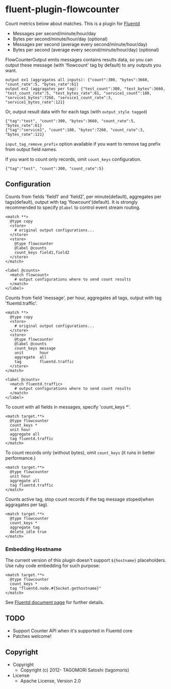 # fluent-plugin-flowcounter

Count metrics below about matches. This is a plugin for [Fluentd](http://fluentd.org)

* Messages per second/minute/hour/day
* Bytes per second/minute/hour/day (optional)
* Messages per second (average every second/minute/hour/day)
* Bytes per second (average every second/minute/hour/day) (optional)

FlowCounterOutput emits messages contains results data, so you can output these message (with 'flowcount' tag by default) to any outputs you want.

    output ex1 (aggragates all inputs): {"count":300, "bytes":3660, "count_rate":5, "bytes_rate":61}
    output ex2 (aggragates per tag): {"test_count":300, "test_bytes":3660, "test_count_rate":5, "test_bytes_rate":61, "service1_count":180, "service1_bytes":7260, "service1_count_rate":3, "service1_bytes_rate":121}

Or, output result data with for each tags (with `output_style tagged`)

    {"tag":"test", "count":300, "bytes":3660, "count_rate":5, "bytes_rate":61}
    {"tag":"service1", "count":180, "bytes":7260, "count_rate":3, "bytes_rate":121}

`input_tag_remove_prefix` option available if you want to remove tag prefix from output field names.

If you want to count only records, omit `count_keys` configuration.

    {"tag":"test", "count":300, "count_rate":5}

## Configuration

Counts from fields 'field1' and 'field2', per minute(default), aggregates per tags(default), output with tag 'flowcount'(default). It is strongly recommended to specify `@label` to control event stream routing.

    <match **>
      @type copy
      <store>
        # original output configurations...
      </store>
      <store>
        @type flowcounter
        @label @counts
        count_keys field1,field2
      </store>
    </match>
    
    <label @counts>
      <match flowcount>
        # output configurations where to send count results
      </match>
    </label>

Counts from field 'message', per hour, aggregates all tags, output with tag 'fluentd.traffic'.

    <match **>
      @type copy
      <store>
        # original output configurations...
      </store>
      <store>
        @type flowcounter
        @label @counts
        count_keys message
        unit       hour
        aggregate  all
        tag        fluentd.traffic
      </store>
    </match>
    
    <label @counts>
      <match fluentd.traffic>
        # output configurations where to send count results
      </match>
    </label>

To count with all fields in messages, specify 'count_keys *'.

    <match target.**>
      @type flowcounter
      count_keys *
      unit hour
      aggregate all
      tag fluentd.traffic
    </match>

To count records only (without bytes), omit `count_keys` (it runs in better performance.)

    <match target.**>
      @type flowcounter
      unit hour
      aggregate all
      tag fluentd.traffic
    </match>

Counts active tag, stop count records if the tag message stoped(when aggragates per tag).

    <match target.**>
      @type flowcounter
      count_keys *
      aggregate tag
      delete_idle true
    </match>

### Embedding Hostname

The current version of this plugin doesn't support `${hostname}` placeholders. Use ruby code embedding for such purpose:

    <match target.**>
      @type flowcounter
      count_keys *
      tag "fluentd.node.#{Socket.gethostname}"
    </match>

See [Fluentd document page](https://docs.fluentd.org/articles/config-file#embedded-ruby-code) for further details.

## TODO

* Support Counter API when it's supported in Fluentd core
* Patches welcome!

## Copyright

* Copyright
  * Copyright (c) 2012- TAGOMORI Satoshi (tagomoris)
* License
  * Apache License, Version 2.0
